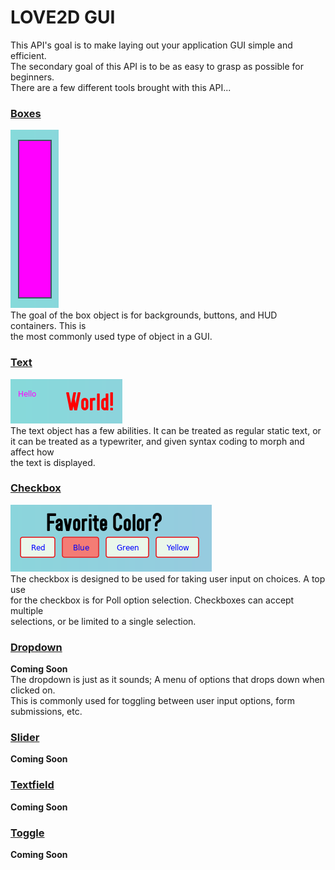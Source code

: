 # LOVE2D GUI
This API's goal is to make laying out your application GUI simple and efficient.<br>
The secondary goal of this API is to be as easy to grasp as possible for beginners.<br>
There are a few different tools brought with this API...<br>
### [Boxes](https://github.com/czgaming94/love2d-gui/blob/main/docs/Box.md)
![Box Image](https://github.com/czgaming94/love2d-gui/blob/main/docs/examples/box.png)<br>
The goal of the box object is for backgrounds, buttons, and HUD containers. This is<br>
the most commonly used type of object in a GUI.
### [Text](https://github.com/czgaming94/love2d-gui/blob/main/docs/Text.md)
![Text Image](https://github.com/czgaming94/love2d-gui/blob/main/docs/examples/text.png)<br>
The text object has a few abilities. It can be treated as regular static text, or<br>
it can be treated as a typewriter, and given syntax coding to morph and affect how<br>
the text is displayed.
### [Checkbox](https://github.com/czgaming94/love2d-gui/blob/main/docs/Checkbox.md)
![Checkbox Image](https://github.com/czgaming94/love2d-gui/blob/main/docs/examples/checkbox.png)<br>
The checkbox is designed to be used for taking user input on choices. A top use<br>
for the checkbox is for Poll option selection. Checkboxes can accept multiple<br>
selections, or be limited to a single selection.
### [Dropdown](https://github.com/czgaming94/love2d-gui/blob/main/docs/Dropdown.md)
__Coming Soon__<br>
The dropdown is just as it sounds; A menu of options that drops down when clicked on.<br>
This is commonly used for toggling between user input options, form submissions, etc.
### [Slider](https://github.com/czgaming94/love2d-gui/blob/main/docs/Slider.md)
__Coming Soon__
### [Textfield](https://github.com/czgaming94/love2d-gui/blob/main/docs/Textfield.md)
__Coming Soon__
### [Toggle](https://github.com/czgaming94/love2d-gui/blob/main/docs/Toggle.md)
__Coming Soon__